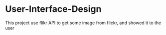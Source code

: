 User-Interface-Design
=====================
This project use flikr API to get some image from flickr, and showed it to the user
